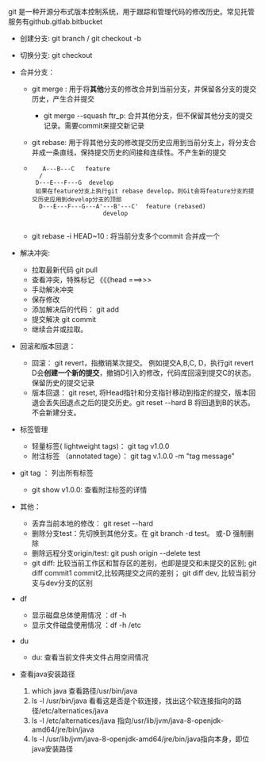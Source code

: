 git 是一种开源分布式版本控制系统，用于跟踪和管理代码的修改历史。常见托管服务有github.gitlab.bitbucket



 - 创建分支: git branch / git checkout -b 

  - 切换分支: git checkout 

  - 合并分支：

      - git merge : 用于将**其他**分支的修改合并到当前分支，并保留各分支的提交历史，产生合并提交

           -  git merge --squash ftr_p: 合并其他分支，但不保留其他分支的提交记录。需要commit来提交新记录

      - git rebase: 用于将其他分支的修改提交历史应用到当前分支上，将分支合并成一条直线，保持提交历史的间接和连续性。不产生新的提交

      - ```
           A---B---C   feature
          /
         D---E---F---G  develop
         如果在feature分支上执行git rebase develop，则Git会将feature分支的提交历史应用到develop分支的顶部
          D---E---F---G---A'---B'---C'  feature (rebased)
                            develop
          
        ```

      - git rebase -i HEAD~10 : 将当前分支多个commit 合并成一个

  - 解决冲突:

      - 拉取最新代码 git pull
      - 查看冲突，特殊标记 《《《head  ===>>>
      - 手动解决冲突
      - 保存修改
      - 添加解决后的代码： git add 
      - 提交解决 git commit
      - 继续合并或拉取。

- 回滚和版本回退：

  - 回滚： git revert，指撤销某次提交。 例如提交A,B,C, D，执行git revert D会**创建一个新的提交**，撤销D引入的修改，代码库回滚到提交C的状态。保留历史的提交记录
  - 版本回退： git reset, 将Head指针和分支指针移动到指定的提交，版本回退会丢失回退点之后的提交历史。git reset --hard B 将回退到B的状态。不会新建分支。

- 标签管理

  - 轻量标签( lightweight tags)： git tag v1.0.0
  - 附注标签 （annotated tage）： git tag v.1.0.0 -m "tag message"
  
- git tag ： 列出所有标签
  
  - git show v1.0.0: 查看附注标签的详情
  
- 其他：

     - 丢弃当前本地的修改： git reset --hard
     - 删除分支test：先切换到其他分支。在 git branch -d test。 或-D 强制删除
     - 删除远程分支origin/test: git push origin --delete test
     - git diff: 比较当前工作区和暂存区的差别，也即是提交和未提交的区别; git diff commit1 commit2,比较两提交之间的差别； git diff dev, 比较当前分支与dev分支的区别
     
- df

     - 显示磁盘总体使用情况 ：df -h
     - 显示文件磁盘使用情况 ：df -h /etc

- du

     - du: 查看当前文件夹文件占用空间情况

- 查看java安装路径   

     1. which java   查看路径/usr/bin/java
     2. ls -l /usr/bin/java   看看这是否是个软连接，找出这个软连接指向的路径/etc/alternatices/java
     3. ls -l /etc/alternatices/java  指向/usr/lib/jvm/java-8-openjdk-amd64/jre/bin/java
     4. ls -l /usr/lib/jvm/java-8-openjdk-amd64/jre/bin/java指向本身，即位java安装路径